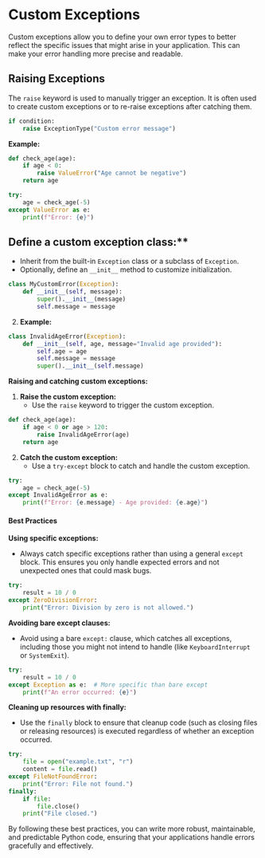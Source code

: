 # Custom Exceptions

Custom exceptions allow you to define your own error types to better reflect the specific issues that might arise in your application. This can make your error handling more precise and readable.


## Raising Exceptions
The `raise` keyword is used to manually trigger an exception. It is often used to create custom exceptions or to re-raise exceptions after catching them.

```python
if condition:
    raise ExceptionType("Custom error message")
```

**Example:**

```python
def check_age(age):
    if age < 0:
        raise ValueError("Age cannot be negative")
    return age

try:
    age = check_age(-5)
except ValueError as e:
    print(f"Error: {e}")
```

## Define a custom exception class:**
   - Inherit from the built-in `Exception` class or a subclass of `Exception`.
   - Optionally, define an `__init__` method to customize initialization.

```python
class MyCustomError(Exception):
    def __init__(self, message):
        super().__init__(message)
        self.message = message
```

2. **Example:**

```python
class InvalidAgeError(Exception):
    def __init__(self, age, message="Invalid age provided"):
        self.age = age
        self.message = message
        super().__init__(self.message)
```

**Raising and catching custom exceptions:**

1. **Raise the custom exception:**
   - Use the `raise` keyword to trigger the custom exception.

```python
def check_age(age):
    if age < 0 or age > 120:
        raise InvalidAgeError(age)
    return age
```

2. **Catch the custom exception:**
   - Use a `try-except` block to catch and handle the custom exception.

```python
try:
    age = check_age(-5)
except InvalidAgeError as e:
    print(f"Error: {e.message} - Age provided: {e.age}")
```

#### Best Practices

**Using specific exceptions:**
- Always catch specific exceptions rather than using a general `except` block. This ensures you only handle expected errors and not unexpected ones that could mask bugs.

```python
try:
    result = 10 / 0
except ZeroDivisionError:
    print("Error: Division by zero is not allowed.")
```

**Avoiding bare except clauses:**
- Avoid using a bare `except:` clause, which catches all exceptions, including those you might not intend to handle (like `KeyboardInterrupt` or `SystemExit`).

```python
try:
    result = 10 / 0
except Exception as e:  # More specific than bare except
    print(f"An error occurred: {e}")
```

**Cleaning up resources with finally:**
- Use the `finally` block to ensure that cleanup code (such as closing files or releasing resources) is executed regardless of whether an exception occurred.

```python
try:
    file = open("example.txt", "r")
    content = file.read()
except FileNotFoundError:
    print("Error: File not found.")
finally:
    if file:
        file.close()
    print("File closed.")
```

By following these best practices, you can write more robust, maintainable, and predictable Python code, ensuring that your applications handle errors gracefully and effectively.